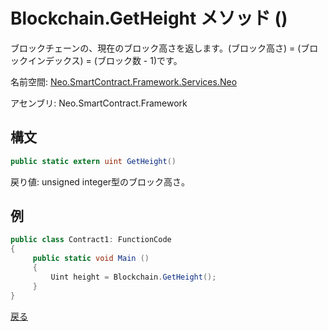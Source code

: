 # Blockchain.GetHeight メソッド ()

ブロックチェーンの、現在のブロック高さを返します。(ブロック高さ) = (ブロックインデックス) = (ブロック数 - 1)です。

名前空間: [Neo.SmartContract.Framework.Services.Neo](../../neo.md)

アセンブリ: Neo.SmartContract.Framework

## 構文

```c#
public static extern uint GetHeight()
```

戻り値: unsigned integer型のブロック高さ。

## 例

```c#
public class Contract1: FunctionCode
{
     public static void Main ()
     {
         Uint height = Blockchain.GetHeight();
     }
}
```



[戻る](../Blockchain.md)
